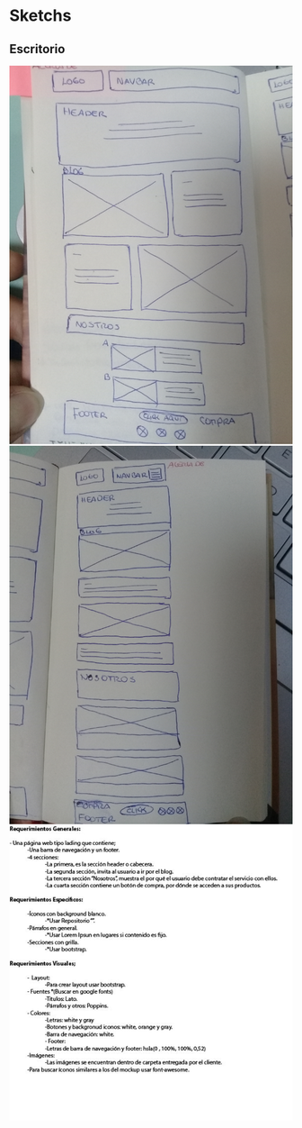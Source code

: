 # Sketchs

## Escritorio

![Sketchs Escritorio](escritorio.jpg)
![Sketchs 2](movil.jpg)
![Requerimientos](sketch-requerimientos.jpg)
